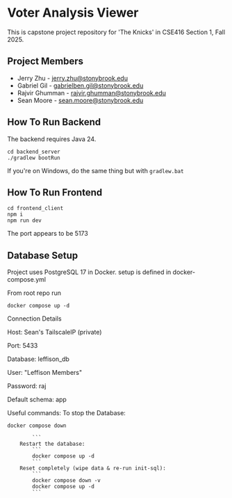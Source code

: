 # Voter Analysis Viewer

This is capstone project repository for 'The Knicks' in CSE416 Section 1,
Fall 2025.

## Project Members

- Jerry Zhu - jerry.zhu@stonybrook.edu
- Gabriel Gil - gabrielben.gil@stonybrook.edu
- Rajvir Ghumman - rajvir.ghumman@stonybrook.edu
- Sean Moore - sean.moore@stonybrook.edu

## How To Run Backend

The backend requires Java 24.

```
cd backend_server
./gradlew bootRun
```

If you're on Windows, do the same thing but with `gradlew.bat`

## How To Run Frontend

```
cd frontend_client
npm i
npm run dev
```

The port appears to be 5173

## Database Setup

Project uses PostgreSQL 17 in Docker. setup is defined in docker-compose.yml

From root repo run

```
docker compose up -d

```

Connection Details

Host: Sean's TailscaleIP (private)

Port: 5433

Database: leffison_db

User: "Leffison Members"

Password: raj

Default schema: app

Useful commands:
To stop the Database:
```
docker compose down

        ```
    Restart the database:
        ```
        docker compose up -d
        ```
    Reset completely (wipe data & re-run init-sql):
        ```
        docker compose down -v
        docker compose up -d
        ```
